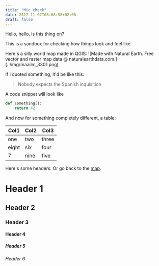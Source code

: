 ```yaml
---
title: "Mic check"
date: 2017-11-07T08:08:58+02:00
draft: false
---
```


Hello, hello, is this thing on?

This is a sandbox for checking how things look and feel like.

<a name="testinganchor">
Here's</a> a silly world map made in QGIS:
![Made with Natural Earth. Free vector and raster map data @ naturalearthdata.com.](../img/maailm_3301.png)

If I quoted something, it'd be like this:

> Nobody expects the Spanish inquisition

A code snippet will look like

```python
def something():
    return 42
```

And now for something completely different, a table:

| Col1          | Col2          | Col3          |
| ------------- | ------------- | ------------- |
| one           | two           | three         |
| eight         | six           | four          |
| 7             | nine          | five          |


Here's some headers. Or go back to the [map](#testinganchor).

# Header 1

## Header 2

### Header 3

#### Header 4

##### Header 5

###### Header 6
